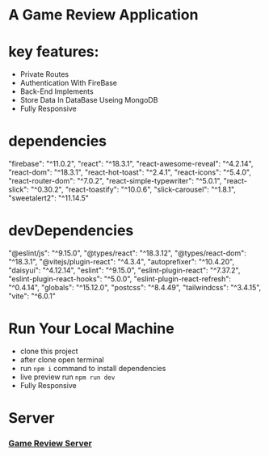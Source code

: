 # A Game Review Application

# key features:
- Private Routes
- Authentication With FireBase
- Back-End Implements
- Store Data In DataBase Useing MongoDB
- Fully Responsive

# dependencies 
  "firebase": "^11.0.2",
  "react": "^18.3.1",
  "react-awesome-reveal": "^4.2.14",
  "react-dom": "^18.3.1",
  "react-hot-toast": "^2.4.1",
  "react-icons": "^5.4.0",
  "react-router-dom": "^7.0.2",
  "react-simple-typewriter": "^5.0.1",
  "react-slick": "^0.30.2",
  "react-toastify": "^10.0.6",
  "slick-carousel": "^1.8.1",
  "sweetalert2": "^11.14.5"


# devDependencies
  "@eslint/js": "^9.15.0",
  "@types/react": "^18.3.12",
  "@types/react-dom": "^18.3.1",
  "@vitejs/plugin-react": "^4.3.4",
  "autoprefixer": "^10.4.20",
  "daisyui": "^4.12.14",
  "eslint": "^9.15.0",
  "eslint-plugin-react": "^7.37.2",
  "eslint-plugin-react-hooks": "^5.0.0",
  "eslint-plugin-react-refresh": "^0.4.14",
  "globals": "^15.12.0",
  "postcss": "^8.4.49",
  "tailwindcss": "^3.4.15",
  "vite": "^6.0.1"
  
 # Run Your Local Machine 
 - clone this project
 - after clone open terminal
 - run `npm i` command to install dependencies
 - live preview run `npm run dev`
 - Fully Responsive

# Server
### [Game Review Server](https://github.com/iammahedihasan/game-review-server)




